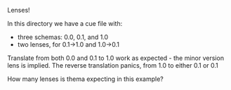 Lenses! 

In this directory we have a cue file with:
- three schemas: 0.0, 0.1, and 1.0
- two lenses, for 0.1->1.0 and 1.0->0.1

Translate from both 0.0 and 0.1 to 1.0 work as expected - the minor version lens is implied.
The reverse translation panics, from 1.0 to either 0.1 or 0.1

How many lenses is thema expecting in this example?